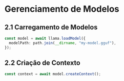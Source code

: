 # Gerenciamento de Modelos

## 2.1 Carregamento de Modelos

```typescript
const model = await llama.loadModel({
  modelPath: path.join(__dirname, "my-model.gguf"),
});
```

## 2.2 Criação de Contexto

```typescript
const context = await model.createContext();
```
